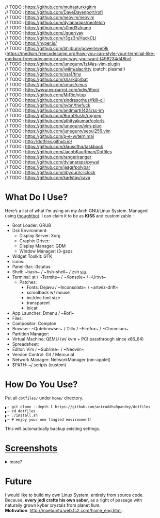 // TODO : https://github.com/muhasturk/gitim  
// TODO : https://github.com/DaveDavenport/rofi  
// TODO : https://github.com/neovim/neovim  
// TODO : https://github.com/dylanaraps/neofetch  
// TODO : https://github.com/s0md3v/nano  
// TODO : https://github.com/Jguer/yay  
// TODO : https://github.com/r3gz3n/HackCLI  
// TODO : https://hyper.is/  
// TODO : https://github.com/bhilburn/powerlevel9k (https://medium.freecodecamp.org/how-you-can-style-your-terminal-like-medium-freecodecamp-or-any-way-you-want-f499234d48bc)  
// TODO : https://github.com/junegunn/fzf#as-vim-plugin  
// TODO : https://github.com/jwilm/alacritty (patch: plasma!)  
// TODO : https://github.com/osa1/tiny  
// TODO : https://github.com/sharkdp/bat  
// TODO : https://github.com/cmus/cmus  
// TODO : http://www.ex-parrot.com/pdw/iftop/  
// TODO : https://github.com/MrRio/vtop  
// TODO : https://github.com/sindresorhus/fkill-cli  
// TODO : https://github.com/nvbn/thefuck  
// TODO : https://github.com/andmarti1424/sc-im  
// TODO : https://github.com/BurntSushi/ripgrep  
// TODO : https://github.com/athityakumar/colorls  
// TODO : https://github.com/junegunn/vim-plug  
// TODO : https://github.com/junegunn/seoul256.vim  
// TODO : https://github.com/p-e-w/ternimal  
// TODO : http://dotfiles.github.io/  
// TODO : https://github.com/klauscfhq/taskbook  
// TODO : https://github.com/JacobKauffman/Dotfiles  
// TODO : https://github.com/ranger/ranger  
// TODO : https://github.com/dylanaraps/pywal  
// TODO : https://github.com/jaagr/polybar  
// TODO : https://github.com/nbyouri/cliclock  
// TODO : https://github.com/karlstav/cava  

# What Do I Use?
Here’s a list of what I’m using on my Arch GNU/Linux System. Managed using [thoughtbot](https://github.com/thoughtbot/rcm). I can claim it to be as **KISS** and customizable :

- Boot Loader: GRUB
- Dsk Environment:
  - Display Server: Xorg
  - Graphic Driver: 
  - Display Manager: GDM
  - Window Manager: i3-gaps
- Widget Toolkit: GTK 
- Icons: 
- Panel-Bar: i3status
- Shell: ~bash~ / ~fish-shell~ / zsh [via](https://ohmyz.sh/).
- Terminal: st / ~Termite~ / ~Konsole~ / ~Urxvt~
  - Patches:
    - Fonts: Dejavu / ~Inconsolata~ / ~artwiz-drift~
    - scroolback w/ mouse
    - inc/dec font size
    - transparent
    - lolcat
- App Launcher: Dmenu / ~Rofi~
- Files: 
- Compositor: Compton
- Browser: ~Qutebrowser~ / Dillo / ~Firefox~ / ~Chromium~
- Partition Manager: 
- Virtual Machine: QEMU (w/ kvm + PCI passthrough since x86_64)
- Spreadsheet: 
- Editor: Vim / ~Sublime~ / ~Neovim~
- Version Control: Git / Mercurial
- Network Manager: NetworkManager (nm-applet)
- $PATH: ~/.scripts (custom)


# How Do You Use?
Put all `dotfiles/` under `home/` directory.
```shell
▖~ git clone --depth 1 https://github.com/aniruddha0pandey/dotfiles
▖~ cd dotfiles
▖~ ./install.sh
▖~ # enjoy your new fangled environment!
```
This will automatically backup existing settings.

# [Screenshots](https://www.reddit.com/r/unixporn/)
<details>
<summary>more?</summary><br />

### Zsh
![]()

### Neovim
![]()

</details>

# Future
I would like to build my own Linux System, entirely from source code.
Because, **every jedi crafts his own saber**, as a right of passage with naturally grown kybar crystals from planet Ilum.  
**Motivation**: http://moebuntu.web.fc2.com/home_eng.html.

